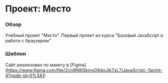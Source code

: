# Проект: Место

### Обзор

Учебный проект "Место". Первый проект из курса "Базовый JavaScript и работа с браузером"

### Шаблон

Сайт реализован по макету в [Figma] (https://www.figma.com/file/2cn9N9jSkmxD84oJik7xL7/JavaScript.-Sprint-4?node-id=0%3A1)
